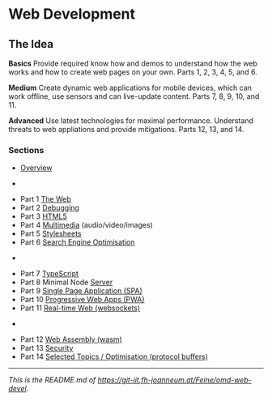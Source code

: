# Web Development #

## The Idea ##

**Basics** Provide required know how and demos to understand how the web works and how to create web pages on your own. Parts 1, 2, 3, 4, 5, and 6.

**Medium** Create dynamic web applications for mobile devices, which can work offline, use sensors and can live-update content. Parts 7, 8, 9, 10, and 11. 

**Advanced** Use latest technologies for maximal performance. Understand threats to web appliations and provide  mitigations. Parts 12, 13, and 14.


### Sections



* [Overview](./Overview/study-material--overview.md)

-

* Part 1 [The Web](./Part-01-WWW/study-material--www.md)
* Part 2 [Debugging](./Part-02-Debugging/study-material--debugging.md)
* Part 3 [HTML5](./Part-03-HTML/study-material--html.md)
* Part 4 [Multimedia](./Part-04-Multimedia/study-material--multimedia.md) (audio/video/images)
* Part 5 [Stylesheets](./Part-05-CSS/study-material--css.md)
* Part 6 [Search Engine Optimisation](./Part-06-SEO/study-material--seo.md)

-

* Part 7 [TypeScript](./Part-07-TS/study-material--ts.md)
* Part 8 Minimal Node [Server](./Part-08-MinimalServer/study-material--servers.md)
* Part 9 [Single Page Application (SPA)](./Part-09-SPA/study-material--spa.md)
* Part 10 [Progressive Web Apps (PWA)](./Part-10-PWA/study-material--pwa.md)
* Part 11 [Real-time Web (websockets)](./Part-11-RealTimeWeb/study-material--rtw.md)

-

* Part 12 [Web Assembly (wasm)](./Part-12-WebAssembly/study-material--wasm.md)
* Part 13 [Security](./Part-13-Security/study-material--security.md)
* Part 14 [Selected Topics / Optimisation (protocol buffers)](./Part-14-Optimisation/study-material--optimisation.md)





---

*This is the README.md of <https://git-iit.fh-joanneum.at/Feine/omd-web-devel>.*